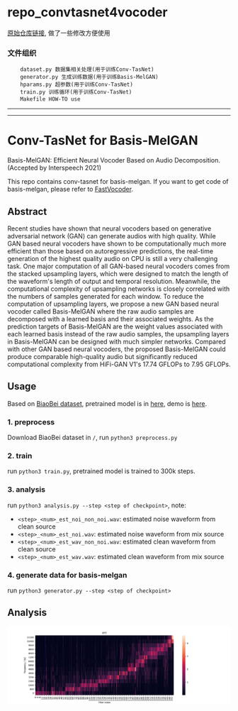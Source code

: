 # repo_convtasnet4vocoder

[原始仓库链接](https://github.com/xcmyz/ConvTasNet4BasisMelGAN), 做了一些修改方便使用

### 文件组织
```
    dataset.py 数据集相关处理(用于训练Conv-TasNet)
    generator.py 生成训练数据(用于训练Basis-MelGAN)
    hparams.py 超参数(用于训练Conv-TasNet)
    train.py 训练循环(用于训练Conv-TasNet)
    Makefile HOW-TO use
```

---
---

# Conv-TasNet for Basis-MelGAN

Basis-MelGAN: Efficient Neural Vocoder Based on Audio Decomposition. (Accepted by Interspeech 2021)

This repo contains conv-tasnet for basis-melgan. If you want to get code of basis-melgan, please refer to [FastVocoder](https://github.com/xcmyz/FastVocoder).

## Abstract

Recent studies have shown that neural vocoders based on generative adversarial network (GAN) can generate audios with high quality. While GAN based neural vocoders have shown to be computationally much more efficient than those based on autoregressive predictions, the real-time generation of the highest quality audio on CPU is still a very challenging task. One major computation of all GAN-based neural vocoders comes from the stacked upsampling layers, which were designed to match the length of the waveform's length of output and temporal resolution. Meanwhile, the computational complexity of upsampling networks is closely correlated with the numbers of samples generated for each window. To reduce the computation of upsampling layers, we propose a new GAN based neural vocoder called Basis-MelGAN where the raw audio samples are decomposed with a learned basis and their associated weights. As the prediction targets of Basis-MelGAN are the weight values associated with each learned basis instead of the raw audio samples, the upsampling layers in Basis-MelGAN can be designed with much simpler networks. Compared with other GAN based neural vocoders, the proposed Basis-MelGAN could produce comparable high-quality audio but significantly reduced computational complexity from HiFi-GAN V1's 17.74 GFLOPs to 7.95 GFLOPs.

## Usage

Based on [BiaoBei dataset](https://www.data-baker.com/#/data/index/source), pretrained model is in [here](https://github.com/xcmyz/ConvTasNet4BasisMelGAN/releases/download/1.0/checkpoint_300000.pth.tar), demo is [here](/demo).

### 1. preprocess

Download BiaoBei dataset in `/`, run `python3 preprocess.py`

### 2. train

run `python3 train.py`, pretrained model is trained to 300k steps.

### 3. analysis

run `python3 analysis.py --step <step of checkpoint>`, note:

- `<step>_<num>_est_noi_non_noi.wav`: estimated noise waveform from clean source
- `<step>_<num>_est_noi.wav`: estimated noise waveform from mix source
- `<step>_<num>_est_wav_non_noi.wav`: estimated clean waveform from clean source
- `<step>_<num>_est_wav.wav`: estimated clean waveform from mix source

### 4. generate data for basis-melgan

run `python3 generator.py --step <step of checkpoint>`

## Analysis

<div style="text-align: center">
    <img src="resource/basis_signal.png" style="max-width:100%;">
</div>
